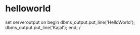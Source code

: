 # helloworld
set serveroutput on
begin
dbms_output.put_line('HelloWorld');
dbms_output.put_line('Kajal');
end;
/
  
